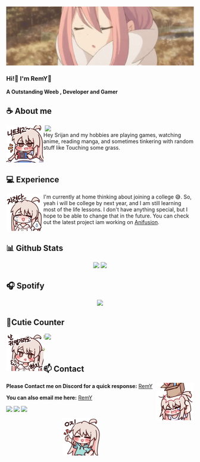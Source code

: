

<!-- <div align="center">
  <img src="https://typograssy.deno.dev/api?text=レミー!レミー!&l0=none&l1=00cce6&l2=80f1ff&l3=009eb3&l4=caf9ff&bg=none&frame=none&speed=100&comment=" alt="レミー!レミー!">
</div> -->

![Preview](./images/bg.webp)


### Hi!👋 I'm RemY🍊

**A Outstanding Weeb , Developer and Gamer** 


## **☕ About me**

<a href="https://discord.gg/ej8wAkuNM2"><img align="right" width="400" src="https://lanyard.kyrie25.me/api/778460273073848342?imgStyle=circle&gradient=e9d6d5-e9d6d5-f3b1b4-ffffff&bg=0d1117"></a>
‎ 
‎ 
<a href="https://rawknee-69.github.io/prof/"><img align="left" width="100" src="./images/hehe.png"></a>
Hey Srijan and my hobbies are playing games, watching anime, reading manga, and sometimes tinkering with random stuff like Touching some grass.
<br><br>
‎ 
‎ 
## **💻 Experience**
<a href="https://github.com/Rawknee-69"><img align="left" width="100" src="./images/cry.png"></a>
I'm currently at home thinking about joining a college 😅. So, yeah i will be college by next year, and I am still learning most of the life lessons. I don't have anything special, but I hope to be able to change that in the future. You can check out the latest project iam working on [Anifusion](https://anifusion.in).
<br><br>

## **📊 Github Stats**
<p align="center"><img width="50%" src="https://github-readme-stats.vercel.app/api?username=Rawknee-69&show_icons=true&count_private=true&theme=react&hide_border=true&bg_color=0D1117"/> <img width="45%" src="https://github-readme-stats.vercel.app/api/top-langs/?username=Rawknee-69&show_icons=true&count_private=true&theme=react&hide_border=true&bg_color=0D1117&layout=compact"/>
</p>

## **🎧 Spotify**
<p align="center">
<a href="https://spotify-github-profile.kittinanx.com/api/view?uid=1ocd6zmwa07qdwpw5i7egxd9q&redirect=true"><img src="https://spotify-github-profile.kittinanx.com/api/view?uid=1ocd6zmwa07qdwpw5i7egxd9q&cover_image=true&theme=default&show_offline=true&background_color=121212&interchange=true&bar_color=53b14f&bar_color_cover=true"></a>
</p>

## **🧋Cutie Counter**
<a href="[https://discord.com/users/738748102311280681](https://discord.com/users/778460273073848342)"><img align="right" width=400 src="https://count.getloli.com/get/@Rawknee-69?theme=rule34"></a>
<a href="https://github.com/Rawknee-69"><img align="left" width="100" src="./images/cuite.png"></a>

```yaml
People who visit my profile :<3.

Hehe~ another cutie has been caught stalking my profile 😏.
```
<!-- <br><br><br><br> -->
## **📫 Contact**
<a href="https://github.com/Rawknee-69"><img align="right" width="100" src="./images/ahh!.png" /></a>
**Please Contact me on Discord for a quick response:** [RemY](https://discord.com/users/778460273073848342)

**You can also email me here:** [RemY](mailto:rawknee.6069@gmail.com )

[![](https://img.shields.io/badge/Discord-7289DA?logo=discord&logoColor=white)](https://discord.gg/ej8wAkuNM2)
[![](https://img.shields.io/badge/Telegram-2ca5e0?logo=telegram&logoColor=white)](https://t.me/Rawknee69)
[![](https://img.shields.io/badge/Mail-D14836?logo=gmail&logoColor=white)](mailto:rawknee.6069@gmail.com )
<div style="text-align: center;">
  <a href="https://github.com/Rawknee-69">
    <img align="center" width="100" src="./images/done.png">
  </a>
</div>


